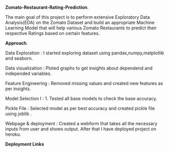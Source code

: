****Zomato-Restaurant-Rating-Prediction****.


The main goal of this project is to perform extensive Exploratory Data Analysis(EDA) on the Zomato Dataset and build an appropriate Machine Learning Model that will help various Zomato Restaurants to predict their respective Ratings based on certain features.

****Approach****.


Data Exploration : I started exploring dataset using pandas,numpy,matplotlib and seaborn.

Data visualization : Ploted graphs to get insights about dependend and independed variables.

Feature Engineering : Removed missing values and created new features as per insights.

Model Selection I : 1. Tested all base models to check the base accuracy.

Pickle File : Selected model as per best accuracy and created pickle file using joblib .

Webpage & deployment : Created a webform that takes all the necessary inputs from user and shows output. After that I have deployed project on heroku.


****Deployment Links****
